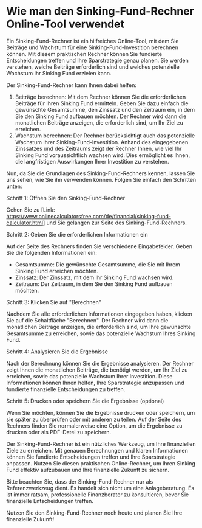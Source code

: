 Wie man den Sinking-Fund-Rechner Online-Tool verwendet
======================================================

Ein Sinking-Fund-Rechner ist ein hilfreiches Online-Tool, mit dem Sie Beiträge und Wachstum für eine Sinking-Fund-Investition berechnen können. Mit diesem praktischen Rechner können Sie fundierte Entscheidungen treffen und Ihre Sparstrategie genau planen. Sie werden verstehen, welche Beiträge erforderlich sind und welches potenzielle Wachstum Ihr Sinking Fund erzielen kann.

Der Sinking-Fund-Rechner kann Ihnen dabei helfen:

1. Beiträge berechnen: Mit dem Rechner können Sie die erforderlichen Beiträge für Ihren Sinking Fund ermitteln. Geben Sie dazu einfach die gewünschte Gesamtsumme, den Zinssatz und den Zeitraum ein, in dem Sie den Sinking Fund aufbauen möchten. Der Rechner wird dann die monatlichen Beiträge anzeigen, die erforderlich sind, um Ihr Ziel zu erreichen.
2. Wachstum berechnen: Der Rechner berücksichtigt auch das potenzielle Wachstum Ihrer Sinking-Fund-Investition. Anhand des eingegebenen Zinssatzes und des Zeitraums zeigt der Rechner Ihnen, wie viel Ihr Sinking Fund voraussichtlich wachsen wird. Dies ermöglicht es Ihnen, die langfristigen Auswirkungen Ihrer Investition zu verstehen.

Nun, da Sie die Grundlagen des Sinking-Fund-Rechners kennen, lassen Sie uns sehen, wie Sie ihn verwenden können. Folgen Sie einfach den Schritten unten:

Schritt 1: Öffnen Sie den Sinking-Fund-Rechner

Gehen Sie zu \[Link: <https://www.onlinecalculatorsfree.com/de/financial/sinking-fund-calculator.html>\] und Sie gelangen zur Seite des Sinking-Fund-Rechners.

Schritt 2: Geben Sie die erforderlichen Informationen ein

Auf der Seite des Rechners finden Sie verschiedene Eingabefelder. Geben Sie die folgenden Informationen ein:

- Gesamtsumme: Die gewünschte Gesamtsumme, die Sie mit Ihrem Sinking Fund erreichen möchten.
- Zinssatz: Der Zinssatz, mit dem Ihr Sinking Fund wachsen wird.
- Zeitraum: Der Zeitraum, in dem Sie den Sinking Fund aufbauen möchten.

Schritt 3: Klicken Sie auf "Berechnen"

Nachdem Sie alle erforderlichen Informationen eingegeben haben, klicken Sie auf die Schaltfläche "Berechnen". Der Rechner wird dann die monatlichen Beiträge anzeigen, die erforderlich sind, um Ihre gewünschte Gesamtsumme zu erreichen, sowie das potenzielle Wachstum Ihres Sinking Fund.

Schritt 4: Analysieren Sie die Ergebnisse

Nach der Berechnung können Sie die Ergebnisse analysieren. Der Rechner zeigt Ihnen die monatlichen Beiträge, die benötigt werden, um Ihr Ziel zu erreichen, sowie das potenzielle Wachstum Ihrer Investition. Diese Informationen können Ihnen helfen, Ihre Sparstrategie anzupassen und fundierte finanzielle Entscheidungen zu treffen.

Schritt 5: Drucken oder speichern Sie die Ergebnisse (optional)

Wenn Sie möchten, können Sie die Ergebnisse drucken oder speichern, um sie später zu überprüfen oder mit anderen zu teilen. Auf der Seite des Rechners finden Sie normalerweise eine Option, um die Ergebnisse zu drucken oder als PDF-Datei zu speichern.

Der Sinking-Fund-Rechner ist ein nützliches Werkzeug, um Ihre finanziellen Ziele zu erreichen. Mit genauen Berechnungen und klaren Informationen können Sie fundierte Entscheidungen treffen und Ihre Sparstrategie anpassen. Nutzen Sie diesen praktischen Online-Rechner, um Ihren Sinking Fund effektiv aufzubauen und Ihre finanzielle Zukunft zu sichern.

Bitte beachten Sie, dass der Sinking-Fund-Rechner nur als Referenzwerkzeug dient. Es handelt sich nicht um eine Anlageberatung. Es ist immer ratsam, professionelle Finanzberater zu konsultieren, bevor Sie finanzielle Entscheidungen treffen.

Nutzen Sie den Sinking-Fund-Rechner noch heute und planen Sie Ihre finanzielle Zukunft!